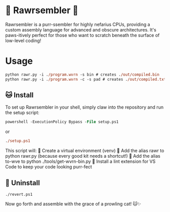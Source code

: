 # 🐾 Rawrsembler 🐾
Rawrsembler is a purr-ssembler for highly nefarius CPUs, providing a custom assembly language for advanced and obscure architectures. It's paws-itively perfect for those who want to scratch beneath the surface of low-level coding!

# Usage
```ps
python rawr.py -i ./program.wvrn -s bin # creates ./out/compiled.bin
python rawr.py -i ./program.wvrn -c -s pad # creates ./out/compiled.txt
```


## 🐱 Install
To set up Rawrsembler in your shell, simply claw into the repository and run the setup script:
```ps
powershell -ExecutionPolicy Bypass -File setup.ps1
```
or
```ps
./setup.ps1
```
This script will:
🐾 Create a virtual environment (venv)
🐾 Add the alias rawr to python rawr.py (because every good kit needs a shortcut!)
🐾 Add the alias to-wve to python ./tools/get-wvrn-bin.py
🐾 Install a lint extension for VS Code to keep your code looking purr-fect

## 🐾 Uninstall
```
./revert.ps1
```
Now go forth and assemble with the grace of a prowling cat! 🐱✨

